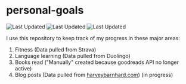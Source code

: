 # personal-goals
![Last Updated](https://img.shields.io/date/1624763327?color=FC4C02&label=Fitness%20Updated&logo=strava)
![Last Updated](https://img.shields.io/date/1624763327?color=7ac70c&label=Language%20Updated&logo=duolingo)
![Last Updated](https://img.shields.io/date/1624763327?color=e9e5cd&label=Books%20Updated&logo=goodreads)

I use this repository to keep track of my progress in these major areas:

1. Fitness (Data pulled from Strava)
2. Language learning (Data pulled from Duolingo)
3. Books read ("Manually" created because goodreads API no longer active)
4. Blog posts (Data pulled from [harveybarnhard.com](https://harveybarnhard.com)) (in progress)
